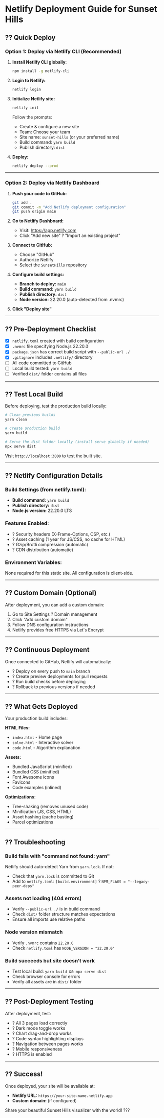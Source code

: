 # Netlify Deployment Guide for Sunset Hills

## ?? Quick Deploy

### Option 1: Deploy via Netlify CLI (Recommended)

1. **Install Netlify CLI globally:**
   ```bash
   npm install -g netlify-cli
   ```

2. **Login to Netlify:**
   ```bash
   netlify login
   ```

3. **Initialize Netlify site:**
   ```bash
   netlify init
   ```
   
   Follow the prompts:
   - Create & configure a new site
   - Team: Choose your team
   - Site name: `sunset-hills` (or your preferred name)
   - Build command: `yarn build`
   - Publish directory: `dist`

4. **Deploy:**
   ```bash
   netlify deploy --prod
   ```

---

### Option 2: Deploy via Netlify Dashboard

1. **Push your code to GitHub:**
   ```bash
   git add .
   git commit -m "Add Netlify deployment configuration"
   git push origin main
   ```

2. **Go to Netlify Dashboard:**
   - Visit: https://app.netlify.com
   - Click "Add new site" ? "Import an existing project"

3. **Connect to GitHub:**
   - Choose "GitHub"
   - Authorize Netlify
   - Select the `SunsetHills` repository

4. **Configure build settings:**
   - **Branch to deploy:** `main`
   - **Build command:** `yarn build`
   - **Publish directory:** `dist`
   - **Node version:** 22.20.0 (auto-detected from .nvmrc)

5. **Click "Deploy site"**

---

## ?? Pre-Deployment Checklist

- [x] `netlify.toml` created with build configuration
- [x] `.nvmrc` file specifying Node.js 22.20.0
- [x] `package.json` has correct build script with `--public-url ./`
- [x] `.gitignore` includes `.netlify/` directory
- [ ] All code committed to GitHub
- [ ] Local build tested: `yarn build`
- [ ] Verified `dist/` folder contains all files

---

## ?? Test Local Build

Before deploying, test the production build locally:

```bash
# Clean previous builds
yarn clean

# Create production build
yarn build

# Serve the dist folder locally (install serve globally if needed)
npx serve dist
```

Visit `http://localhost:3000` to test the built site.

---

## ?? Netlify Configuration Details

### Build Settings (from netlify.toml):
- **Build command:** `yarn build`
- **Publish directory:** `dist`
- **Node.js version:** 22.20.0 LTS

### Features Enabled:
- ? Security headers (X-Frame-Options, CSP, etc.)
- ? Asset caching (1 year for JS/CSS, no cache for HTML)
- ? Gzip/Brotli compression (automatic)
- ? CDN distribution (automatic)

### Environment Variables:
None required for this static site. All configuration is client-side.

---

## ?? Custom Domain (Optional)

After deployment, you can add a custom domain:

1. Go to Site Settings ? Domain management
2. Click "Add custom domain"
3. Follow DNS configuration instructions
4. Netlify provides free HTTPS via Let's Encrypt

---

## ?? Continuous Deployment

Once connected to GitHub, Netlify will automatically:
- ? Deploy on every push to `main` branch
- ? Create preview deployments for pull requests
- ? Run build checks before deploying
- ? Rollback to previous versions if needed

---

## ?? What Gets Deployed

Your production build includes:

**HTML Files:**
- `index.html` - Home page
- `solve.html` - Interactive solver
- `code.html` - Algorithm explanation

**Assets:**
- Bundled JavaScript (minified)
- Bundled CSS (minified)
- Font Awesome icons
- Favicons
- Code examples (inlined)

**Optimizations:**
- Tree-shaking (removes unused code)
- Minification (JS, CSS, HTML)
- Asset hashing (cache busting)
- Parcel optimizations

---

## ?? Troubleshooting

### Build fails with "command not found: yarn"
Netlify should auto-detect Yarn from `yarn.lock`. If not:
- Check that `yarn.lock` is committed to Git
- Add to `netlify.toml`: `[build.environment]` ? `NPM_FLAGS = "--legacy-peer-deps"`

### Assets not loading (404 errors)
- Verify `--public-url ./` is in build command
- Check `dist/` folder structure matches expectations
- Ensure all imports use relative paths

### Node version mismatch
- Verify `.nvmrc` contains `22.20.0`
- Check `netlify.toml` has `NODE_VERSION = "22.20.0"`

### Build succeeds but site doesn't work
- Test local build: `yarn build && npx serve dist`
- Check browser console for errors
- Verify all assets are in `dist/` folder

---

## ?? Post-Deployment Testing

After deployment, test:
- ? All 3 pages load correctly
- ? Dark mode toggle works
- ? Chart drag-and-drop works
- ? Code syntax highlighting displays
- ? Navigation between pages works
- ? Mobile responsiveness
- ? HTTPS is enabled

---

## ?? Success!

Once deployed, your site will be available at:
- **Netlify URL:** `https://your-site-name.netlify.app`
- **Custom domain:** (if configured)

Share your beautiful Sunset Hills visualizer with the world! ???

